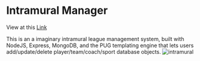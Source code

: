 # Intramural Manager

View at this [Link](https://sport-crud-app-d75a9b88c96f.herokuapp.com)

This is an a imaginary intramural league management system, built with NodeJS, Express, MongoDB, and the PUG templating engine that lets users add/update/delete player/team/coach/sport database objects. 
![intramural](https://github.com/macaroonforu/Intramural-Manager/assets/121368271/2946b5da-d39c-45a1-84ea-2f45f2dc1404)


